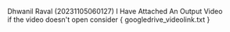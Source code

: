 Dhwanil Raval (20231105060127)
I Have Attached An Output Video  
if the video doesn't open consider { googledrive_videolink.txt  }
